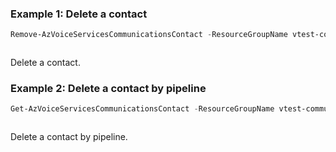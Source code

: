 ### Example 1: Delete a contact
```powershell
Remove-AzVoiceServicesCommunicationsContact -ResourceGroupName vtest-communication-rg -CommunicationsGatewayName vsc-gateway-pwsh01 -Name gateway-01
```

```output
```

Delete a contact.

### Example 2: Delete a contact by pipeline
```powershell
Get-AzVoiceServicesCommunicationsContact -ResourceGroupName vtest-communication-rg -CommunicationsGatewayName vsc-gateway-pwsh01 -Name gateway-01 | Remove-AzVoiceServicesCommunicationsContact
```

```output
```

Delete a contact by pipeline.

